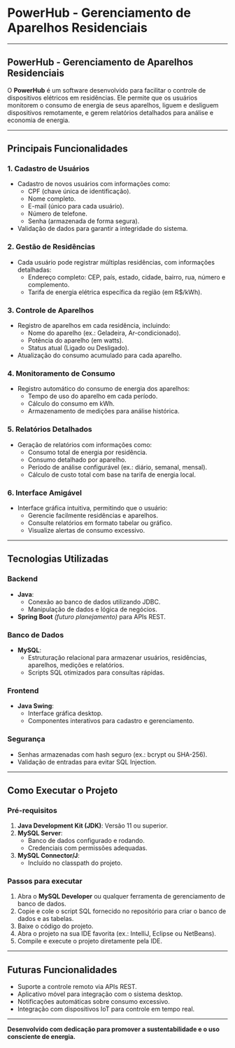 # PowerHub - Gerenciamento de Aparelhos Residenciais

---

## PowerHub - Gerenciamento de Aparelhos Residenciais

O **PowerHub** é um software desenvolvido para facilitar o controle de dispositivos elétricos em residências. Ele permite que os usuários monitorem o consumo de energia de seus aparelhos, liguem e desliguem dispositivos remotamente, e gerem relatórios detalhados para análise e economia de energia.

---

## Principais Funcionalidades

### 1. Cadastro de Usuários
- Cadastro de novos usuários com informações como:
  - CPF (chave única de identificação).
  - Nome completo.
  - E-mail (único para cada usuário).
  - Número de telefone.
  - Senha (armazenada de forma segura).
- Validação de dados para garantir a integridade do sistema.

### 2. Gestão de Residências
- Cada usuário pode registrar múltiplas residências, com informações detalhadas:
  - Endereço completo: CEP, país, estado, cidade, bairro, rua, número e complemento.
  - Tarifa de energia elétrica específica da região (em R$/kWh).

### 3. Controle de Aparelhos
- Registro de aparelhos em cada residência, incluindo:
  - Nome do aparelho (ex.: Geladeira, Ar-condicionado).
  - Potência do aparelho (em watts).
  - Status atual (Ligado ou Desligado).
- Atualização do consumo acumulado para cada aparelho.

### 4. Monitoramento de Consumo
- Registro automático do consumo de energia dos aparelhos:
  - Tempo de uso do aparelho em cada período.
  - Cálculo do consumo em kWh.
  - Armazenamento de medições para análise histórica.

### 5. Relatórios Detalhados
- Geração de relatórios com informações como:
  - Consumo total de energia por residência.
  - Consumo detalhado por aparelho.
  - Período de análise configurável (ex.: diário, semanal, mensal).
  - Cálculo de custo total com base na tarifa de energia local.

### 6. Interface Amigável
- Interface gráfica intuitiva, permitindo que o usuário:
  - Gerencie facilmente residências e aparelhos.
  - Consulte relatórios em formato tabelar ou gráfico.
  - Visualize alertas de consumo excessivo.

---

## Tecnologias Utilizadas

### Backend
- **Java**:
  - Conexão ao banco de dados utilizando JDBC.
  - Manipulação de dados e lógica de negócios.
- **Spring Boot** *(futuro planejamento)* para APIs REST.

### Banco de Dados
- **MySQL**:
  - Estruturação relacional para armazenar usuários, residências, aparelhos, medições e relatórios.
  - Scripts SQL otimizados para consultas rápidas.

### Frontend
- **Java Swing**:
  - Interface gráfica desktop.
  - Componentes interativos para cadastro e gerenciamento.

### Segurança
- Senhas armazenadas com hash seguro (ex.: bcrypt ou SHA-256).
- Validação de entradas para evitar SQL Injection.

---

## Como Executar o Projeto

### Pré-requisitos
1. **Java Development Kit (JDK)**: Versão 11 ou superior.
2. **MySQL Server**:
   - Banco de dados configurado e rodando.
   - Credenciais com permissões adequadas.
3. **MySQL Connector/J**:
   - Incluído no classpath do projeto.

### Passos para executar
1. Abra o **MySQL Developer** ou qualquer ferramenta de gerenciamento de banco de dados.
2. Copie e cole o script SQL fornecido no repositório para criar o banco de dados e as tabelas.
3. Baixe o código do projeto.
4. Abra o projeto na sua IDE favorita (ex.: IntelliJ, Eclipse ou NetBeans).
5. Compile e execute o projeto diretamente pela IDE.

---

## Futuras Funcionalidades
- Suporte a controle remoto via APIs REST.
- Aplicativo móvel para integração com o sistema desktop.
- Notificações automáticas sobre consumo excessivo.
- Integração com dispositivos IoT para controle em tempo real.

---

**Desenvolvido com dedicação para promover a sustentabilidade e o uso consciente de energia.**
